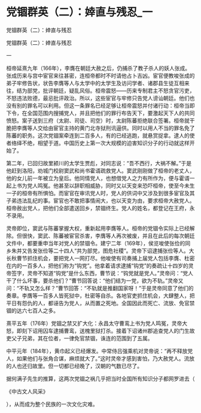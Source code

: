 # 党锢群英（二）：婞直与残忍_一

党锢群英（二）：婞直与残忍

党锢群英（二）：婞直与残忍

一

桓帝延熹九年（166年），李膺在朝廷大赦之后，仍捕杀了教子杀人的妖人张成。张成历来与宫中宦官来往甚密，连桓帝都时不时请他占卜吉凶。宦官便教唆张成的弟子牢修告状，状告李膺等人与太学中的太学生及访问学者、诸郡县生徒互相来往，结为部党，批评朝廷，疑乱风俗。桓帝震怒——历来专制君主不怒贪官污吏，不怒违法败德，最忌批评政治。所以，这些宦官与牢修只告党人谤讪朝廷。他们也没有别的罪名可以利用。但这一条罪名已经足够让桓帝震怒并付诸行动：桓帝当即下令，在全国范围内搜捕党人，并且把他们的罪行布告天下，要激起天下人的共同愤怒。案子送到三府（太尉、司徒、司空）时，太尉陈蕃拒绝联合签署。桓帝就干脆把李膺等人交给由宦官主持的黄门北寺狱刑讯逼供。同时以用人不当的罪名免了陈蕃的职务。这次党锢案牵连到二百多人，有的已经逃跑，就悬赏捉拿。逮人的使者络绎不绝，相望于道。中国历史上第一次大规模的迫害知识分子的行动就这样开始了。

第二年，已回归故里颍川的太学生贾彪，对同志说：“吾不西行，大祸不解。”于是他赶到洛阳，劝城门校尉窦武和尚书霍谞疏救党人。窦武刚刚做了桓帝的老丈人，他的女儿前一年被立为皇后。他同情党人，也想借党人之力有所作为，便与霍谞一起上书为党人鸣冤。他甚至以辞职相威胁，同时又以天变来恐吓桓帝，使至今未生一子的桓帝有所惧怕。而宦官在审讯党人时，党人的供词中又涉及到很多宦官及其子弟违法乱纪的事。宦官也不敢把事情闹大，也以天变为由，要求桓帝大赦党人。桓帝赦出党人，把他们全部遣送回乡，禁锢终生。党人的姓名，都登记在王府，永不录用。

灵帝即位，窦武与陈蕃掌握大权，重新起用李膺等人。桓帝的党锢令实际上已经解除。但很快，窦武、陈蕃被宦官杀害，李膺等人再次被废，并且在此后的每次朝廷文件中，都要重申当年对党人的禁锢令。建宁二年（169年），侯览唆使张俭的同乡朱并又告发张俭等二十四人“共为部党，图危社稷”。灵帝下诏逮捕张俭等人。大长秋曹节抓住机会，要把党人一网打尽。他唆使有司奏捕上届党人包括李膺、杜密在内的一百多人，把他们称为“钩党”。他拿着请求逮捕“钩党”的奏疏让十四岁的灵帝签字，灵帝不知道“钩党”是什么东西，曹节说：“钩党就是党人。”灵帝问：“党人干了什么坏事，要杀他们？”曹节回答说：“他们结为一党，欲为不轨。”灵帝又问：“不轨又怎么样？”曹节回答：“不轨就是推翻国家呀！”于是灵帝同意了他们的奏章。李膺等一百多人皆死狱中，杜密等自杀。各地官吏抓住机会，大肆整人，把平日有怨仇的人，都诬告为党人，从而置之死地。全国因此而死亡、流放、免官禁锢的达六七百人之多。

熹平五年（176年）党锢之禁又扩大化：永昌太守曹鸾上书为党人鸣冤，灵帝大怒，即刻下诏用囚车逮捕曹鸾，送槐里狱打杀。接着下诏诸州郡追查党人的门生故吏父子兄弟，其在位者，一律免官禁锢，诛连的范围到了五属。

中平元年（184年），黄巾起义已经爆发。中常侍吕强乘机对灵帝说：“再不释放党人，如果他们与张角合谋，麻烦就大了。”这时灵帝才感到害怕，乃大赦党人。流放的人也还归故里。但一切都已经晚了，汉朝的气数已尽了。

据何满子先生的推算，这两次党锢之祸几乎把当时全国所有知识分子都网罗进去（

《中古文人风采》

），从而成为整个民族的一次文化灾难。